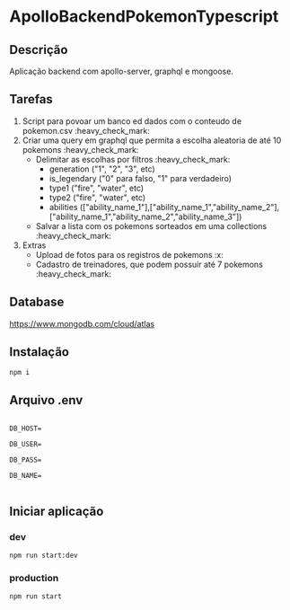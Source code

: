 # ApolloBackendPokemonTypescript

## Descrição

Aplicação backend com apollo-server, graphql e mongoose.

## Tarefas

<ol>
    <li>Script para povoar um banco ed dados com o conteudo de pokemon.csv :heavy_check_mark:</li>
    <li>Criar uma query em graphql que permita a escolha aleatoria de até 10 pokemons :heavy_check_mark:
        <ul>
            <li>Delimitar as escolhas por filtros :heavy_check_mark:
            <ul>
            <li>generation ("1", "2", "3", etc)</li>
            <li>is_legendary ("0" para falso, "1" para verdadeiro)</li>
            <li>type1 ("fire", "water", etc)</li>
            <li>type2 ("fire", "water", etc)</li>
            <li>abilities (["ability_name_1"],["ability_name_1","ability_name_2"],["ability_name_1","ability_name_2","ability_name_3"])</li>
            </ul>
            </li>
            <li>Salvar a lista com os pokemons sorteados em uma collections :heavy_check_mark:</li>
        </ul>
    </li>
    <li>Extras
        <ul>
            <li>Upload de fotos para os registros de pokemons :x:</li>
            <li>Cadastro de treinadores, que podem possuir até 7 pokemons :heavy_check_mark:</li>
        </ul>
    </li>
</ol>


## Database

https://www.mongodb.com/cloud/atlas

## Instalação

<code>npm i</code>

## Arquivo .env
<code>
DB_HOST=<br/>
DB_USER=<br/>
DB_PASS=<br/>
DB_NAME=<br/>
</code>

## Iniciar aplicação

### dev
<code>npm run start:dev</code>

### production
<code>npm run start</code>